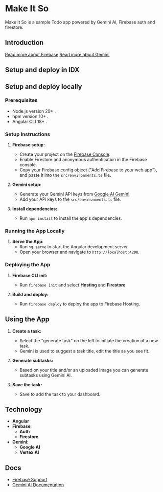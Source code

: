 Make It So
=============================

Make It So is a sample Todo app powered by Gemini AI, Firebase auth and firestore.

Introduction
------------

[Read more about Firebase](https://firebase.google.com/docs)
[Read more about Gemini](https://ai.google.dev/gemini-api/docs/quickstart?lang=node)

Setup and deploy in IDX
---------------


Setup and deploy locally
---------------

### Prerequisites

- Node.js version 20+ .
- npm version 10+ .
- Angular CLI 18+ .

### Setup Instructions

1. **Firebase setup:**
   - Create your project on the [Firebase Console](https://console.firebase.google.com).
   - Enable Firestore and anonymous authentication in the Firebase console.
   - Copy your Firebase config object ("Add Firebase to your web app"), and paste it into the `src/environments.ts` file.

2. **Gemini setup:**
   - Generate your Gemini API keys from [Google AI Gemini](https://ai.google.dev/gemini-api/docs/quickstart?lang=node).
   - Add your API keys to the `src/environments.ts` file.

3. **Install dependencies:**
   - Run `npm install` to install the app's dependencies.

### Running the App Locally

1. **Serve the App:**
   - Run `ng serve` to start the Angular development server.
   - Open your browser and navigate to `http://localhost:4200`.

### Deploying the App

1. **Firebase CLI init:**
   - Run `firebase init` and select **Hosting** and **Firestore**.
  
2. **Build and deploy:**
   - Run `firebase deploy` to deploy the app to Firebase Hosting.

Using the App
-------------
1. **Create a task:**
   - Select the "generate task" on the left to initiate the creation of a new task.
   - Gemini is used to suggest a task title, edit the title as you see fit.

2. **Generate subtasks:**
   - Based on your title and/or an uploaded image you can generate subtasks using Gemini AI.

3. **Save the task:**
   - Save to add the task to your dashboard.

Technology
----------

- **Angular**
- **Firebase**:
  - **Auth**
  - **Firestore**
- **Gemini**:
  - **Google AI**
  - **Vertex AI**

Docs
-------

- [Firebase Support](https://firebase.google.com/support)
- [Gemini AI Documentation](https://ai.google.dev/gemini-api/docs/quickstart?lang=node)
